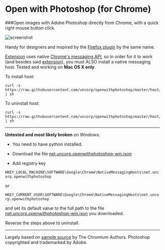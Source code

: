 # Open with Photoshop (for Chrome)

###Open images with Adobe Photoshop directly from Chrome, with a quick right mouse button click.

![screenshot](http://lh4.googleusercontent.com/Hie1Uyl-8a_XnM_5Rp_6msPXzoCsSsRLEWuRNFoM6MtIR7CENXEvEvpFV4BEhVtyaEojel2tdDU=s1280-h800-e365-)

Handy for designers and inspired by the [Firefox plugin](https://addons.mozilla.org/en-US/firefox/addon/open-with-photoshop/) by the same name.

[Extension](http://goo.gl/Fy982M) uses native [Chrome's messaging API](https://developer.chrome.com/extensions/messaging), so in order for it to work (and besides said [extension](http://goo.gl/Fy982M)), you must ALSO install a native messaging host. Tested and working on **Mac OS X only**. 

To install host:

	curl -s https://raw.githubusercontent.com/uncorp/openwithphotoshop/master/host/install.sh | sh

To uninstall host:

	curl -s https://raw.githubusercontent.com/uncorp/openwithphotoshop/master/host/install.sh | sh
	
	

---

**Untested and most likely broken** on Windows:

- You need to have python installed.
- Download the file [net.uncorp.openwithphotoshop-win.json](https://raw.githubusercontent.com/uncorp/openwithphotoshop/master/host/net.uncorp.openwithphotoshop-win.json)

- Add registry key

 `HKEY_LOCAL_MACHINE\SOFTWARE\Google\Chrome\NativeMessagingHosts\net.uncorp.openwithphotoshop`
 
  or
  
  `HKEY_CURRENT_USER\SOFTWARE\Google\Chrome\NativeMessagingHosts\net.uncorp.openwithphotoshop`
  
  and set its default value to the full path to the file [net.uncorp.openwithphotoshop-win.json](https://raw.githubusercontent.com/uncorp/openwithphotoshop/master/host/net.uncorp.openwithphotoshop-win.json) you downloaded.
  
Reverse the steps above to uninstall.

---

Largely based on [sample source](http://src.chromium.org/viewvc/chrome/trunk/src/chrome/common/extensions/docs/examples/api/nativeMessaging/) by The Chromium Authors. Photoshop copyrighted and trademarked by Adobe.